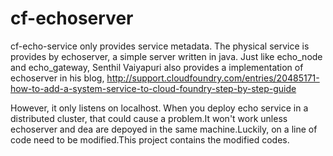cf-echoserver
=============
cf-echo-service only provides service metadata. The physical service is provides
by echoserver, a simple server written in java.
Just like echo_node and echo_gateway, Senthil Vaiyapuri also provides a implementation
of echoserver in his blog, 
http://support.cloudfoundry.com/entries/20485171-how-to-add-a-system-service-to-cloud-foundry-step-by-step-guide

However, it only listens on localhost. When you deploy echo service in a distributed cluster, that could cause a 
problem.It won't work unless echoserver and dea are depoyed in the same machine.Luckily, on a line of code need to be
modified.This project contains the modified codes.
